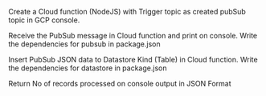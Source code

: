 Create a Cloud function (NodeJS) with Trigger topic as created pubSub topic in GCP console.

Receive the PubSub message in Cloud function and print on console. Write the dependencies for pubsub in package.json

Insert PubSub JSON data to Datastore Kind (Table) in Cloud function. Write the dependencies for datastore in package.json

Return No of records processed on console output in JSON Format

